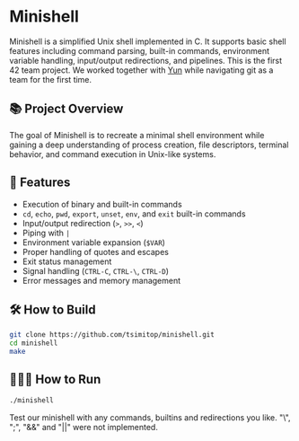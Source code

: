 # Minishell

Minishell is a simplified Unix shell implemented in C. It supports basic shell features including command parsing, built-in commands, environment variable handling, input/output redirections, and pipelines. This is the first 42 team project. We worked together with [Yun](https://github.com/unow0517) while navigating git as a team for the first time.

## 📚 Project Overview

The goal of Minishell is to recreate a minimal shell environment while gaining a deep understanding of process creation, file descriptors, terminal behavior, and command execution in Unix-like systems.

## 🚀 Features

- Execution of binary and built-in commands
- `cd`, `echo`, `pwd`, `export`, `unset`, `env`, and `exit` built-in commands
- Input/output redirection (`>`, `>>`, `<`)
- Piping with `|`
- Environment variable expansion (`$VAR`)
- Proper handling of quotes and escapes
- Exit status management
- Signal handling (`CTRL-C`, `CTRL-\`, `CTRL-D`)
- Error messages and memory management

## 🛠️ How to Build

```bash
git clone https://github.com/tsimitop/minishell.git
cd minishell
make
```
## 🏃🏽‍♀️ How to Run

```bash
./minishell
```
Test our minishell with any commands, builtins and redirections you like.
"\\",   ";",   "&&"   and   "||" were not implemented.
